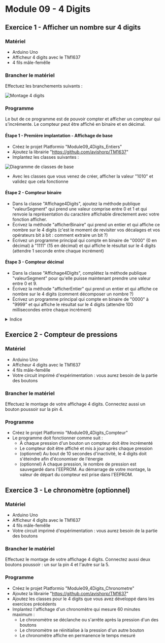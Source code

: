 # Module 09 - 4 Digits

## Exercice 1 - Afficher un nombre sur 4 digits

### Matériel

- Arduino Uno
- Afficheur 4 digits avec le TM1637
- 4 fils mâle-femêlle

### Brancher le matériel

Effectuez les branchements suivants :

![Montage 4 digits](img/montage_base.png)

### Programme

Le but de ce programme est de pouvoir compter et afficher un compteur qui s'incrémente. Le compteur peut être affiché en binaire et en décimal.

#### Étape 1 - Première implantation - Affichage de base

- Créez le projet Platformio "Module09_4Digits_Entiers"
- Ajoutez la librairie "https://github.com/avishorp/TM1637"
- Implantez les classes suivantes :

![Diagramme de classes de base](img/diagramme_classes_LCD.png)

- Avec les classes que vous venez de créer, afficher la valeur "1010" et validez que cela fonctionne

#### Étape 2 - Compteur binaire

- Dans la classe "Affichage4Digits", ajoutez la méthode publique "valeurSegment" qui prend une valeur comprise entre 0 et 1 et qui renvoie la représentation du caractère affichable directement avec votre fonction afficher.
- Écrivez la méthode "afficherBinaire" qui prend un entier et qui affiche ce nombre sur le 4 digits (c'est le moment de revisiter vos décalages et vos opérateurs bit à bit : comment extraire un bit ?)
- Écrivez un programme principal qui compte en binaire de "0000" (0 en décimal) à "1111" (15 en décimal) et qui affiche le résultat sur le 4 digits (attendre 1 seconde entre chaque incrément)

#### Étape 3 - Compteur décimal

- Dans la classe "Affichage4Digits", complétez la méthode publique "valeurSegment" pour qu'elle puisse maintenant prendre une valeur entre 0 et 9.
- Écrivez la méthode "afficherEntier" qui prend un entier et qui affiche ce nombre sur le 4 digits (comment décomposer un nombre ?)
- Écrivez un programme principal qui compte en binaire de "0000" à "9999" et qui affiche le résultat sur le 4 digits (attendre 100 millisecondes entre chaque incrément)

<details>
<summary>Indice</summary>

Cherchez à décaler votre entier vers la droite et à appliquer un filtre qui permet d'isoler le bit de poids faible avec un "&"

</details>

## Exercice 2 - Compteur de pressions

### Matériel

- Arduino Uno
- Afficheur 4 digits avec le TM1637
- 4 fils mâle-femêlle
- Votre circuit imprimé d'expérimentation : vous aurez besoin de la partie des boutons

### Brancher le matériel

Effectuez le montage de votre affichage 4 digits. Connectez aussi un bouton poussoir sur la pin 4.

### Programme

- Créez le projet Platformio "Module09_4Digits_Compteur"
- Le programme doit fonctionner comme suit :
  - À chaque pression d'un bouton un compteur doit être incrémenté
  - Le compteur doit être affiché et mis à jour après chaque pression
  - (optionnel) Au bout de 10 secondes d'inactivité, le 4 digits doit s'éteindre afin d'économiser de l'énergie
  - (optionnel) À chaque pression, le nombre de pression est sauvegardé dans l'EEPROM. Au démarrage de votre montage, la valeur de départ du compteur est prise dans l'EEPROM.

## Exercice 3 - Le chronomètre (optionnel)

### Matériel

- Arduino Uno
- Afficheur 4 digits avec le TM1637
- 4 fils mâle-femêlle
- Votre circuit imprimé d'expérimentation : vous aurez besoin de la partie des boutons

### Brancher le matériel

Effectuez le montage de votre affichage 4 digits. Connectez aussi deux boutons poussoir : un sur la pin 4 et l'autre sur la 5.

### Programme

- Créez le projet Platformio "Module09_4Digits_Chronometre"
- Ajoutez la librairie "https://github.com/avishorp/TM1637"
- Ajoutez les classes pour le 4 digits que vous avez développé dans les exercices précédents
- Implantez l'affichage d'un chronomètre qui mesure 60 minutes maximum :
  - Le chronomètre se déclanche ou s'arrête après la pression d'un des boutons
  - Le chronomètre se réinitialise à la pression d'un autre bouton
  - Le chronomètre affiche en permanence le temps mesuré
